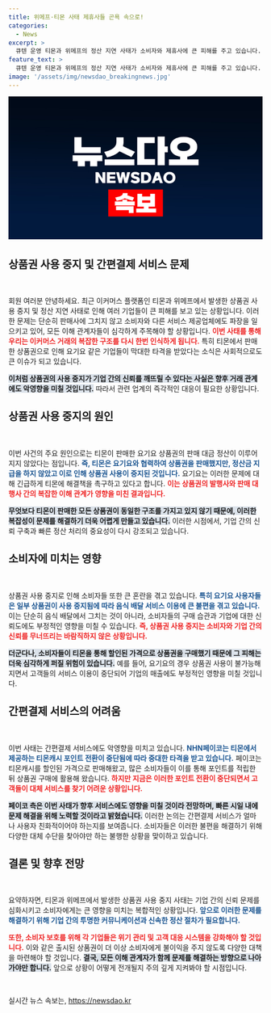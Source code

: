 ```yaml
---
title: 위메프·티몬 사태 제휴사들 곤욕 속으로!
categories:
  - News
excerpt: >
  큐텐 운영 티몬과 위메프의 정산 지연 사태가 소비자와 제휴사에 큰 피해를 주고 있습니다. 그로 인해 요기요와 간편결제 업체 페이코까지 영향을 받는 상황! 심각한 문제 해결이 시급합니다.
feature_text: >
  큐텐 운영 티몬과 위메프의 정산 지연 사태가 소비자와 제휴사에 큰 피해를 주고 있습니다. 그로 인해 요기요와 간편결제 업체 페이코까지 영향을 받는 상황! 심각한 문제 해결이 시급합니다.
image: '/assets/img/newsdao_breakingnews.jpg'
---
```


<p><img src="/assets/img/newsdao_breakingnews.jpg" alt="ranknews 속보" /></p>

<h2 data-ke-size="size26">상품권 사용 중지 및 간편결제 서비스 문제</h2>

<p data-ke-size="size16">&nbsp;</p>

<p>회원 여러분 안녕하세요. 최근 이커머스 플랫폼인 티몬과 위메프에서 발생한 상품권 사용 중지 및 정산 지연 사태로 인해 여러 기업들이 큰 피해를 보고 있는 상황입니다. 이러한 문제는 단순히 판매사에 그치지 않고 소비자와 다른 서비스 제공업체에도 파장을 일으키고 있어, 모든 이해 관계자들이 심각하게 주목해야 할 상황입니다. <b><span style="color: #ee2323;">이번 사태를 통해 우리는 이커머스 거래의 복잡한 구조를 다시 한번 인식하게 됩니다.</span></b> 특히 티몬에서 판매한 상품권으로 인해 요기요 같은 기업들이 막대한 타격을 받았다는 소식은 사회적으로도 큰 이슈가 되고 있습니다.</p>

<p><b><span style="background-color: #21538527;">이처럼 상품권의 사용 중지가 기업 간의 신뢰를 깨뜨릴 수 있다는 사실은 향후 거래 관계에도 악영향을 미칠 것입니다.</span></b> 따라서 관련 업계의 즉각적인 대응이 필요한 상황입니다.</p>

<h2 data-ke-size="size26">상품권 사용 중지의 원인</h2>

<p data-ke-size="size16">&nbsp;</p>

<p>이번 사건의 주요 원인으로는 티몬이 판매한 요기요 상품권의 판매 대금 정산이 이루어지지 않았다는 점입니다. <b><span style="color: #1a5490;">즉, 티몬은 요기요와 협력하여 상품권을 판매했지만, 정산금 지급을 하지 않았고 이로 인해 상품권 사용이 중지된 것입니다.</span></b> 요기요는 이러한 문제에 대해 긴급하게 티몬에 해결책을 촉구하고 있다고 합니다. <b><span style="color: #ee2323;">이는 상품권의 발행사와 판매 대행사 간의 복잡한 이해 관계가 영향을 미친 결과입니다.</span></b></p>

<p><b><span style="background-color: #21538527;">무엇보다 티몬이 판매한 모든 상품권이 동일한 구조를 가지고 있지 않기 때문에, 이러한 복잡성이 문제를 해결하기 더욱 어렵게 만들고 있습니다.</span></b> 이러한 시점에서, 기업 간의 신뢰 구축과 빠른 정산 처리의 중요성이 다시 강조되고 있습니다.</p>

<h2 data-ke-size="size26">소비자에 미치는 영향</h2>

<p data-ke-size="size16">&nbsp;</p>

<p>상품권 사용 중지로 인해 소비자들 또한 큰 혼란을 겪고 있습니다. <b><span style="color: #1a5490;">특히 요기요 사용자들은 일부 상품권이 사용 중지됨에 따라 음식 배달 서비스 이용에 큰 불편을 겪고 있습니다.</span></b> 이는 단순히 음식 배달에서 그치는 것이 아니라, 소비자들의 구매 습관과 기업에 대한 신뢰도에도 부정적인 영향을 미칠 수 있습니다. <b><span style="color: #ee2323;">즉, 상품권 사용 중지는 소비자와 기업 간의 신뢰를 무너뜨리는 바람직하지 않은 상황입니다.</span></b></p>

<p><b><span style="background-color: #21538527;">더군다나, 소비자들이 티몬을 통해 할인된 가격으로 상품권을 구매했기 때문에 그 피해는 더욱 심각하게 퍼질 위험이 있습니다.</span></b> 예를 들어, 요기요의 경우 상품권 사용이 불가능해지면서 고객들의 서비스 이용이 중단되어 기업의 매출에도 부정적인 영향을 미칠 것입니다.</p>

<h2 data-ke-size="size26">간편결제 서비스의 어려움</h2>

<p data-ke-size="size16">&nbsp;</p>

<p>이번 사태는 간편결제 서비스에도 악영향을 미치고 있습니다. <b><span style="color: #1a5490;">NHN페이코는 티몬에서 제공하는 티몬캐시 포인트 전환이 중단됨에 따라 중대한 타격을 받고 있습니다.</span></b> 페이코는 티몬캐시를 할인된 가격으로 판매해왔고, 많은 소비자들이 이를 통해 포인트를 적립한 뒤 상품권 구매에 활용해 왔습니다. <b><span style="color: #ee2323;">하지만 지금은 이러한 포인트 전환이 중단되면서 고객들이 대체 서비스를 찾기 어려운 상황입니다.</span></b></p>

<p><b><span style="background-color: #21538527;">페이코 측은 이번 사태가 향후 서비스에도 영향을 미칠 것이라 전망하며, 빠른 시일 내에 문제 해결을 위해 노력할 것이라고 밝혔습니다.</span></b> 이러한 논의는 간편결제 서비스가 얼마나 사용자 친화적이어야 하는지를 보여줍니다. 소비자들은 이러한 불편을 해결하기 위해 다양한 대체 수단을 찾아야만 하는 불행한 상황을 맞이하고 있습니다.</p>

<h2 data-ke-size="size26">결론 및 향후 전망</h2>

<p data-ke-size="size16">&nbsp;</p>

<p>요약하자면, 티몬과 위메프에서 발생한 상품권 사용 중지 사태는 기업 간의 신뢰 문제를 심화시키고 소비자에게는 큰 영향을 미치는 복합적인 상황입니다. <b><span style="color: #1a5490;">앞으로 이러한 문제를 해결하기 위해 기업 간의 투명한 커뮤니케이션과 신속한 정산 절차가 필요합니다.</span></b></p>

<p><b><span style="color: #ee2323;">또한, 소비자 보호를 위해 각 기업들은 위기 관리 및 고객 대응 시스템을 강화해야 할 것입니다.</span></b> 이와 같은 출시된 상품권이 더 이상 소비자에게 불이익을 주지 않도록 다양한 대책을 마련해야 할 것입니다. <b><span style="background-color: #21538527;">결국, 모든 이해 관계자가 함께 문제를 해결하는 방향으로 나아가야만 합니다.</span></b> 앞으로 상황이 어떻게 전개될지 주의 깊게 지켜봐야 할 시점입니다. </p>

<p data-ke-size="size16">&nbsp;</p>
실시간 뉴스 속보는, <a href="https://newsdao.kr" rel="dofollow">https://newsdao.kr</a>


